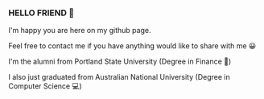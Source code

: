 ### HELLO FRIEND 👋

I'm happy you are here on my github page. 

Feel free to contact me if you have anything would like to share with me 😀

I'm the alumni from Portland State University (Degree in Finance 🏦)

I also just graduated from Australian National University (Degree in Computer Science 💻)



<!--
**yen311/yen311** is a ✨ _special_ ✨ repository because its `README.md` (this file) appears on your GitHub profile.

Here are some ideas to get you started:

- 🔭 I’m currently working on ...
- 🌱 I’m currently learning ...
- 👯 I’m looking to collaborate on ...
- 🤔 I’m looking for help with ...
- 💬 Ask me about ...
- 📫 How to reach me: ...
- 😄 Pronouns: ...
- ⚡ Fun fact: ...
-->
